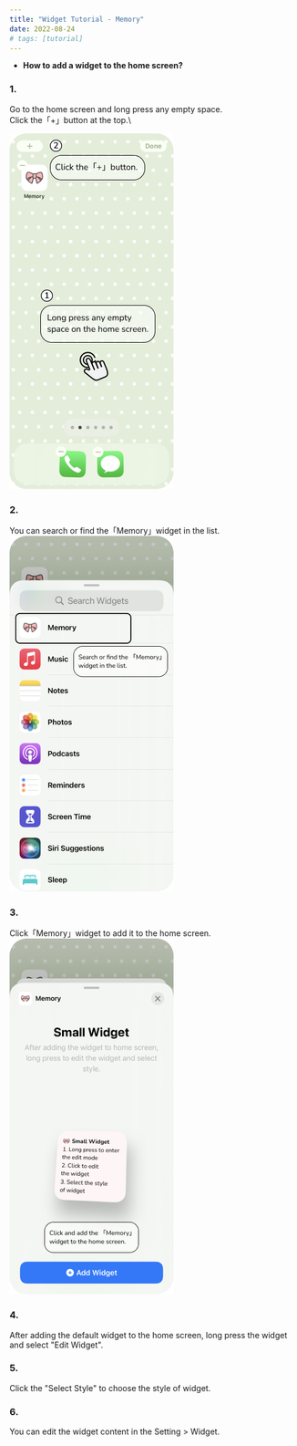 ```yaml
---
title: "Widget Tutorial - Memory"
date: 2022-08-24
# tags: [tutorial]
---
```


- **How to add a widget to the home screen?**

### 1.
Go to the home screen and long press any empty space.\
Click the「+」button at the top.\

![Alt text](/images/tutorial_1.jpg?raw=true "Optional Title")

### 2. 
You can search or find the「Memory」widget in the list.\
![Alt text](/images/tutorial_2.jpg?raw=true "Optional Title")

### 3.
Click「Memory」widget to add it to the home screen.
![Alt text](/images/tutorial_3.jpg?raw=true "Optional Title")

### 4.
After adding the default widget to the home screen, long press the widget and select "Edit Widget".

### 5.
Click the "Select Style" to choose the style of widget.

### 6.
You can edit the widget content in the Setting > Widget. 